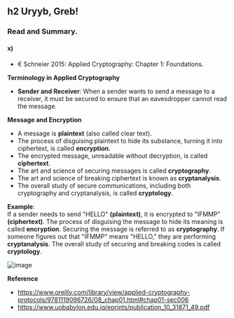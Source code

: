 ## h2 Uryyb, Greb!

### Read and Summary.

#### x) 
- € Schneier 2015: Applied Cryptography: Chapter 1: Foundations.

**Terminology in Applied Cryptography**  
- **Sender and Receiver**: When a sender wants to send a message to a receiver, it must be secured to ensure that an eavesdropper cannot read the message.

**Message and Encryption**  
- A message is **plaintext** (also called clear text).
- The process of disguising plaintext to hide its substance, turning it into ciphertext, is called **encryption**.
- The encrypted message, unreadable without decryption, is called **ciphertext**.
- The art and science of securing messages is called **cryptography**.
- The art and science of breaking ciphertext is known as **cryptanalysis**.
- The overall study of secure communications, including both cryptography and cryptanalysis, is called **cryptology**.

**Example**:  
If a sender needs to send "HELLO" **(plaintext)**, it is encrypted to "IFMMP" **(ciphertext)**. The process of disguising the message to hide its meaning is called **encryption**. Securing the message is referred to as **cryptography**. If someone figures out that "IFMMP" means "HELLO," they are performing **cryptanalysis**. The overall study of securing and breaking codes is called **cryptology**.

  ![image](https://github.com/user-attachments/assets/54a04c91-8b44-4009-9ac5-78e5bdd16c7c)

**Reference** 
- https://www.oreilly.com/library/view/applied-cryptography-protocols/9781119096726/08_chap01.html#chap01-sec006
- https://www.uobabylon.edu.iq/eprints/publication_10_31871_49.pdf
